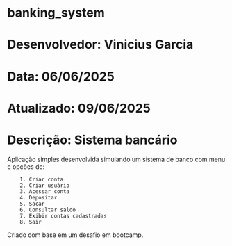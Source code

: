 # banking_system

# Desenvolvedor: Vinicius Garcia   #
# Data: 06/06/2025                 #
# Atualizado: 09/06/2025           #
# Descrição: Sistema bancário      #

Aplicação simples desenvolvida simulando um sistema de banco com menu e opções de:

        1. Criar conta
        2. Criar usuário
        3. Acessar conta
        4. Depositar
        5. Sacar
        6. Consultar saldo
        7. Exibir contas cadastradas
        8. Sair

Criado com base em um desafio em bootcamp.
